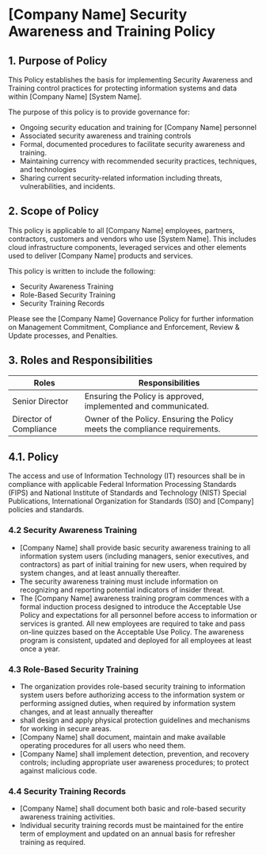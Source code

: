 # [Company Name] Security Awareness and Training Policy

## 1. Purpose of Policy
This Policy establishes the basis for implementing Security Awareness and Training control practices for protecting information systems and data within [Company Name] [System Name].

The purpose of this policy is to provide governance for:
* Ongoing security education and training for [Company Name] personnel
* Associated security awareness and training controls
* Formal, documented procedures to facilitate security awareness and training.
* Maintaining currency with recommended security practices, techniques, and technologies
* Sharing current security-related information including threats, vulnerabilities, and incidents.

## 2. Scope of Policy
This policy is applicable to all [Company Name] employees, partners, contractors, customers and vendors who use [System Name]. This includes cloud infrastructure components, leveraged services and other elements used to deliver [Company Name] products and services.

This policy is written to include the following:
* Security Awareness Training
* Role-Based Security Training
* Security Training Records

Please see the [Company Name] Governance Policy for further information on Management Commitment, Compliance and Enforcement, Review & Update processes, and Penalties.

## 3. Roles and Responsibilities
|Roles                        |Responsibilities
|-----------------------------|---------------------------------------------------------------|
|Senior Director              | Ensuring the Policy is approved, implemented and communicated.|
|Director of Compliance       | Owner of the Policy. Ensuring the Policy meets the compliance requirements.|
## 4.1. Policy

The access and use of Information Technology (IT) resources shall be in compliance with applicable Federal Information Processing Standards (FIPS) and National Institute of Standards and Technology (NIST) Special Publications, International Organization for Standards (ISO) and [Company] policies and standards.

### 4.2 Security Awareness Training
* [Company Name] shall provide basic security awareness training to all information system users (including managers, senior executives, and contractors) as part of initial training for new users, when required by system changes, and at least annually thereafter.
* The security awareness training must include information on recognizing and reporting potential indicators of insider threat.
* The [Company Name] awareness training program commences with a formal induction process designed to introduce the Acceptable Use Policy and expectations for all personnel before access to information or services is granted. All new employees are required to take and pass on-line quizzes based on the Acceptable Use Policy. The awareness program is consistent, updated and deployed for all employees at least once a year.

### 4.3 Role-Based Security Training
* The organization provides role-based security training to information system users before authorizing access to the information system or performing assigned duties, when required by information system changes, and at least annually thereafter
 * shall design and apply physical protection guidelines and mechanisms for working in secure areas.
 * [Company Name] shall document, maintain and make available operating procedures for all users who need them.
 * [Company Name] shall implement detection, prevention, and recovery controls; including appropriate user awareness procedures; to protect against malicious code.

### 4.4 Security Training Records
* [Company Name] shall document both basic and role-based security awareness training activities.
* Individual security training records must be maintained for the entire term of employment and updated on an annual basis for refresher training as required.
